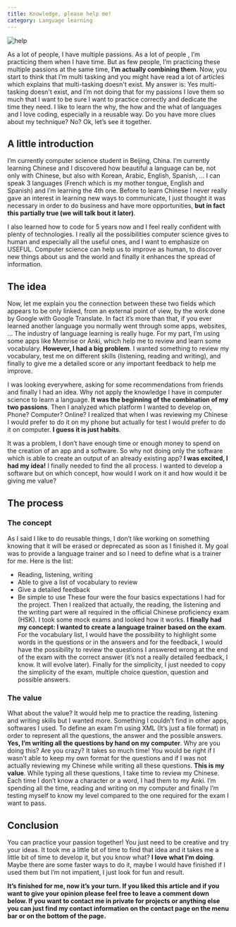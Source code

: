 ```yaml
---
title: Knowledge, please help me!
category: Language learning
---
```


![help](https://images.pexels.com/photos/167964/pexels-photo-167964.jpeg)

As a lot of people, I have multiple passions. As a lot of people , I’m practicing them when I have time. But as few people, I’m practicing these multiple passions at the same time, **I’m actually combining them**. Now, you start to think that I’m multi tasking and you might have read a lot of articles which explains that multi-tasking doesn't exist. My answer is: Yes multi-tasking doesn't exist, and I’m not doing that for my passions I love them so much that I want to be sure I want to practice correctly and dedicate the time they need. I like to learn the why, the how and the what of languages and I love coding, especially in a reusable way. Do you have more clues about my technique? No? Ok, let’s see it together.


## A little introduction
I’m currently computer science student in Beijing, China. I’m currently learning Chinese and I discovered how beautiful a language can be, not only with Chinese, but also with Korean, Arabic, English, Spanish, … I can speak 3 languages (French which is my mother tongue, English and Spanish) and I’m learning the 4th one. Before to learn Chinese I never really gave an interest in learning new ways to communicate, I just thought it was necessary in order to do business and have more opportunities, **but in fact this partially true (we will talk bout it later)**.

I also learned how to code for 5 years now and I feel really confident with plenty of technologies. I really all the possibilities computer science gives to human and especially all the useful ones, and I want to emphasize on USEFUL. Computer science can help us to improve as human, to discover new things about us and the world and finally it enhances the spread of information.


## The idea
Now, let me explain you the connection between these two fields which appears to be only linked, from an external point of view, by the work done by Google with Google Translate. In fact it’s more than that, if you ever learned another language you normally went through some apps, websites, … The industry of language learning is really huge. For my part, I’m using some apps like Memrise or Anki, which help me to review and learn some vocabulary. **However, I had a big problem**. I wanted something to review my vocabulary, test me on different skills (listening, reading and writing), and finally to give me a detailed score or any important feedback to help me improve.

I was looking everywhere, asking for some recommendations from friends and finally I had an idea. Why not apply the knowledge I have in computer science to learn a language. **It was the beginning of the combination of my two passions**. Then I analyzed which platform I wanted to develop on, Phone? Computer? Online? I realized that when I was reviewing my Chinese I would prefer to do it on my phone but actually for test I would prefer to do it on computer. **I guess it is just habits**.

It was a problem, I don’t have enough time or enough money to spend on the creation of an app and a software. So why not doing only the software which is able to create an output of an already existing app? **I was excited, I had my idea!** I finally needed to find the all process. I wanted to develop a software but on which concept, how would I work on it and how would it be giving me value?


## The process
### The concept
As I said I like to do reusable things, I don’t like working on something knowing that it will be erased or deprecated as soon as I finished it. My goal was to provide a language trainer and so I need to define what is a trainer for me. Here is the list:

- Reading, listening, writing
- Able to give a list of vocabulary to review
- Give a detailed feedback
- Be simple to use
These four were the four basics expectations I had for the project. Then I realized that actually, the reading, the listening and the writing part were all required in the official Chinese proficiency exam (HSK). I took some mock exams and looked how it works. **I finally had my concept: I wanted to create a language trainer based on the exam**. For the vocabulary list, I would have the possibility to highlight some words in the questions or in the answers and for the feedback, I would have the possibility to review the questions I answered wrong at the end of the exam with the correct answer (it’s not a really detailed feedback, I know. It will evolve later). Finally for the simplicity, I just needed to copy the simplicity of the exam, multiple choice question, question and possible answers.

### The value
What about the value? It would help me to practice the reading, listening and writing skills but I wanted more. Something I couldn't find in other apps, softwares I used. To define an exam I’m using XML (It’s just a file format) in order to represent all the questions, the answer and the possible answers. **Yes, I’m writing all the questions by hand on my computer**. Why are you doing this? Are you crazy? It takes so much time! You would be right if I wasn't able to keep my own format for the questions and if I was not actually reviewing my Chinese while writing all these questions. **This is my value**. While typing all these questions, I take time to review my Chinese. Each time I don’t know a character or a word, I had them to my Anki. I’m spending all the time, reading and writing on my computer and finally I’m testing myself to know my level compared to the one required for the exam I want to pass.


## Conclusion
You can practice your passion together! You just need to be creative and try your ideas. It took me a little bit of time to find that idea and it takes me a little bit of time to develop it, but you know what? **I love what I’m doing**. Maybe there are some faster ways to do it, maybe I would have finished if I used them but I’m not impatient, I just look for fun and result.

**It’s finished for me, now it’s your turn. If you liked this article and if you want to give your opinion please feel free to leave a comment down below. If you want to contact me in private for projects or anything else you can just find my contact information on the contact page on the menu bar or on the bottom of the page.**
